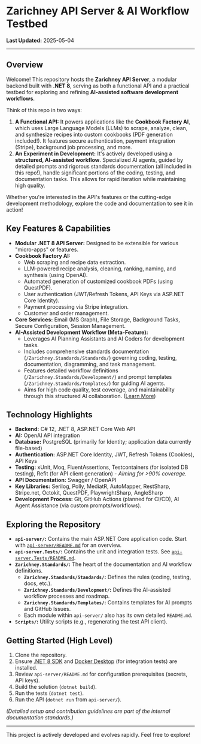 # Zarichney API Server & AI Workflow Testbed

**Last Updated:** 2025-05-04

---

## Overview

Welcome! This repository hosts the **Zarichney API Server**, a modular backend built with **.NET 8**, serving as both a functional API and a practical testbed for exploring and refining **AI-assisted software development workflows**.

Think of this repo in two ways:

1.  **A Functional API:** It powers applications like the **Cookbook Factory AI**, which uses Large Language Models (LLMs) to scrape, analyze, clean, and synthesize recipes into custom cookbooks (PDF generation included!). It features secure authentication, payment integration (Stripe), background job processing, and more.
2.  **An Experiment in Development:** It's actively developed using a **structured, AI-assisted workflow**. Specialized AI agents, guided by detailed prompts and rigorous standards documentation (all included in this repo!), handle significant portions of the coding, testing, and documentation tasks. This allows for rapid iteration while maintaining high quality.

Whether you're interested in the API's features or the cutting-edge development methodology, explore the code and documentation to see it in action!

## Key Features & Capabilities

* **Modular .NET 8 API Server:** Designed to be extensible for various "micro-apps" or features.
* **Cookbook Factory AI:**
    * Web scraping and recipe data extraction.
    * LLM-powered recipe analysis, cleaning, ranking, naming, and synthesis (using OpenAI).
    * Automated generation of customized cookbook PDFs (using QuestPDF).
    * User authentication (JWT/Refresh Tokens, API Keys via ASP.NET Core Identity).
    * Payment processing via Stripe integration.
    * Customer and order management.
* **Core Services:** Email (MS Graph), File Storage, Background Tasks, Secure Configuration, Session Management.
* **AI-Assisted Development Workflow (Meta-Feature):**
    * Leverages AI Planning Assistants and AI Coders for development tasks.
    * Includes comprehensive standards documentation (`/Zarichney.Standards/Standards/`) governing coding, testing, documentation, diagramming, and task management.
    * Features detailed workflow definitions (`/Zarichney.Standards/Development/`) and prompt templates (`/Zarichney.Standards/Templates/`) for guiding AI agents.
    * Aims for high code quality, test coverage, and maintainability through this structured AI collaboration. ([Learn More](./Zarichney.Standards/Development/README.md))

## Technology Highlights

* **Backend:** C# 12, .NET 8, ASP.NET Core Web API
* **AI:** OpenAI API integration
* **Database:** PostgreSQL (primarily for Identity; application data currently file-based)
* **Authentication:** ASP.NET Core Identity, JWT, Refresh Tokens (Cookies), API Keys
* **Testing:** xUnit, Moq, FluentAssertions, Testcontainers (for isolated DB testing), Refit (for API client generation) - *Aiming for >90% coverage.*
* **API Documentation:** Swagger / OpenAPI
* **Key Libraries:** Serilog, Polly, MediatR, AutoMapper, RestSharp, Stripe.net, Octokit, QuestPDF, PlaywrightSharp, AngleSharp
* **Development Process:** Git, GitHub Actions (planned for CI/CD), AI Agent Assistance (via custom prompts/workflows).

## Exploring the Repository

* **`api-server/`:** Contains the main ASP.NET Core application code. Start with [`api-server/README.md`](./api-server/README.md) for an overview.
* **`api-server.Tests/`:** Contains the unit and integration tests. See [`api-server.Tests/README.md`](./api-server.Tests/README.md).
* **`Zarichney.Standards/`:** The heart of the documentation and AI workflow definitions.
    * **`Zarichney.Standards/Standards/`:** Defines the rules (coding, testing, docs, etc.).
    * **`Zarichney.Standards/Development/`:** Defines the AI-assisted workflow processes and roadmap.
    * **`Zarichney.Standards/Templates/`:** Contains templates for AI prompts and GitHub Issues.
    * Each module within `api-server/` also has its own detailed `README.md`.
* **`Scripts/`:** Utility scripts (e.g., regenerating the test API client).

## Getting Started (High Level)

1.  Clone the repository.
2.  Ensure [.NET 8 SDK](https://dotnet.microsoft.com/download/dotnet/8.0) and [Docker Desktop](https://www.docker.com/products/docker-desktop/) (for integration tests) are installed.
3.  Review `api-server/README.md` for configuration prerequisites (secrets, API keys).
4.  Build the solution (`dotnet build`).
5.  Run the tests (`dotnet test`).
6.  Run the API (`dotnet run` from `api-server/`).

*(Detailed setup and contribution guidelines are part of the internal documentation standards.)*

---

This project is actively developed and evolves rapidly. Feel free to explore!
